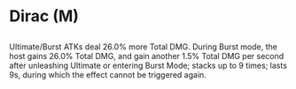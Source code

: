 # Dirac (M)

## 

Ultimate/Burst ATKs deal 26.0% more Total DMG. During Burst mode, the host gains 26.0% Total DMG, and gain another 1.5% Total DMG per second after unleashing Ultimate or entering Burst Mode; stacks up to 9 times; lasts 9s, during which the effect cannot be triggered again.